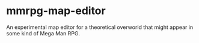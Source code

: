 # mmrpg-map-editor
An experimental map editor for a theoretical overworld that might appear in some kind of Mega Man RPG.
